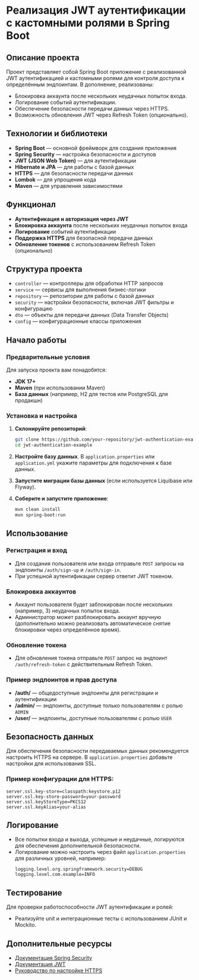 
# Реализация JWT аутентификации с кастомными ролями в Spring Boot

## Описание проекта
Проект представляет собой Spring Boot приложение с реализованной JWT аутентификацией и кастомными ролями для контроля доступа к определённым эндпоинтам. В дополнение, реализованы:
- Блокировка аккаунта после нескольких неудачных попыток входа.
- Логирование событий аутентификации.
- Обеспечение безопасности передачи данных через HTTPS.
- Возможность обновления JWT через Refresh Token (опционально).

## Технологии и библиотеки
- **Spring Boot** — основной фреймворк для создания приложения
- **Spring Security** — настройка безопасности и доступов
- **JWT (JSON Web Token)** — для аутентификации
- **Hibernate и JPA** — для работы с базой данных
- **HTTPS** — для безопасности передачи данных
- **Lombok** — для упрощения кода
- **Maven** — для управления зависимостями

## Функционал
- **Аутентификация и авторизация через JWT**
- **Блокировка аккаунта** после нескольких неудачных попыток входа
- **Логирование** событий аутентификации
- **Поддержка HTTPS** для безопасной передачи данных
- **Обновление токенов** с использованием Refresh Token (опционально)

## Структура проекта
- `controller` — контроллеры для обработки HTTP запросов
- `service` — сервисы для выполнения бизнес-логики
- `repository` — репозитории для работы с базой данных
- `security` — настройки безопасности, включая JWT фильтры и конфигурацию
- `dto` — объекты для передачи данных (Data Transfer Objects)
- `config` — конфигурационные классы приложения

## Начало работы

### Предварительные условия
Для запуска проекта вам понадобятся:
- **JDK 17+**
- **Maven** (при использовании Maven)
- **База данных** (например, H2 для тестов или PostgreSQL для продакшн)

### Установка и настройка

1. **Склонируйте репозиторий**:
   ```bash
   git clone https://github.com/your-repository/jwt-authentication-example.git
   cd jwt-authentication-example
   ```

2. **Настройте базу данных**. В `application.properties` или `application.yml` укажите параметры для подключения к базе данных.

3. **Запустите миграции базы данных** (если используется Liquibase или Flyway).

4. **Соберите и запустите приложение**:
   ```bash
   mvn clean install
   mvn spring-boot:run
   ```

## Использование

### Регистрация и вход
- Для создания пользователя или входа отправьте `POST` запросы на эндпоинты `/auth/sign-up` и `/auth/sign-in`.
- При успешной аутентификации сервер ответит JWT токеном.

### Блокировка аккаунтов
- Аккаунт пользователя будет заблокирован после нескольких (например, 3) неудачных попыток входа.
- Администратор может разблокировать аккаунт вручную (дополнительно можно реализовать автоматическое снятие блокировки через определённое время).

### Обновление токена
- Для обновления токена отправьте `POST` запрос на эндпоинт `/auth/refresh-token` с действительным Refresh Token.

### Пример эндпоинтов и прав доступа
- **/auth/** — общедоступные эндпоинты для регистрации и аутентификации
- **/admin/** — эндпоинты, доступные только пользователям с ролью `ADMIN`
- **/user/** — эндпоинты, доступные пользователям с ролью `USER`

## Безопасность данных
Для обеспечения безопасности передаваемых данных рекомендуется настроить HTTPS на сервере. В `application.properties` добавьте настройки для использования SSL.

### Пример конфигурации для HTTPS:
```properties
server.ssl.key-store=classpath:keystore.p12
server.ssl.key-store-password=your-password
server.ssl.keyStoreType=PKCS12
server.ssl.keyAlias=your-alias
```

## Логирование
- Все попытки входа и выхода, успешные и неудачные, логируются для обеспечения дополнительной безопасности.
- Логирование можно настроить через файл `application.properties` для различных уровней, например:
  ```properties
  logging.level.org.springframework.security=DEBUG
  logging.level.com.example=INFO
  ```

## Тестирование
Для проверки работоспособности JWT аутентификации и ролей:
- Реализуйте unit и интеграционные тесты с использованием JUnit и Mockito.

## Дополнительные ресурсы
- [Документация Spring Security](https://spring.io/projects/spring-security)
- [Документация JWT](https://jwt.io/)
- [Руководство по настройке HTTPS](https://www.baeldung.com/spring-boot-https-self-signed-certificate)